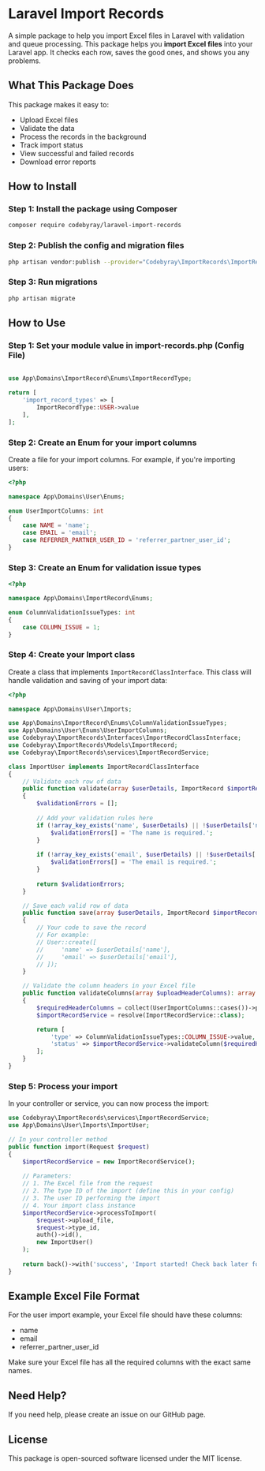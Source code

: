 # Laravel Import Records

A simple package to help you import Excel files in Laravel with validation and queue processing.
This package helps you **import Excel files** into your Laravel app. It checks each row, saves the good ones, and shows you any problems.

## What This Package Does

This package makes it easy to:
- Upload Excel files
- Validate the data
- Process the records in the background
- Track import status
- View successful and failed records
- Download error reports

## How to Install

### Step 1: Install the package using Composer

```bash
composer require codebyray/laravel-import-records
```

### Step 2: Publish the config and migration files

```bash
php artisan vendor:publish --provider="Codebyray\ImportRecords\ImportRecordServiceProvider"
```

### Step 3: Run migrations

```bash
php artisan migrate
```

## How to Use

### Step 1: Set your module value in import-records.php (Config File)

```php

use App\Domains\ImportRecord\Enums\ImportRecordType;

return [
    'import_record_types' => [
        ImportRecordType::USER->value
    ],
];
```

### Step 2: Create an Enum for your import columns

Create a file for your import columns. For example, if you're importing users:

```php
<?php

namespace App\Domains\User\Enums;

enum UserImportColumns: int
{
    case NAME = 'name';
    case EMAIL = 'email';
    case REFERRER_PARTNER_USER_ID = 'referrer_partner_user_id';
}
```

### Step 3: Create an Enum for validation issue types

```php
<?php

namespace App\Domains\ImportRecord\Enums;

enum ColumnValidationIssueTypes: int
{
    case COLUMN_ISSUE = 1;
}
```

### Step 4: Create your Import class

Create a class that implements `ImportRecordClassInterface`. This class will handle validation and saving of your import data:

```php
<?php

namespace App\Domains\User\Imports;

use App\Domains\ImportRecord\Enums\ColumnValidationIssueTypes;
use App\Domains\User\Enums\UserImportColumns;
use Codebyray\ImportRecords\Interfaces\ImportRecordClassInterface;
use Codebyray\ImportRecords\Models\ImportRecord;
use Codebyray\ImportRecords\services\ImportRecordService;

class ImportUser implements ImportRecordClassInterface
{
    // Validate each row of data
    public function validate(array $userDetails, ImportRecord $importRecord): array
    {
        $validationErrors = [];
        
        // Add your validation rules here
        if (!array_key_exists('name', $userDetails) || !$userDetails['name']) {
            $validationErrors[] = 'The name is required.';
        }
        
        if (!array_key_exists('email', $userDetails) || !$userDetails['email']) {
            $validationErrors[] = 'The email is required.';
        }
        
        return $validationErrors;
    }

    // Save each valid row of data
    public function save(array $userDetails, ImportRecord $importRecord): void
    {
        // Your code to save the record
        // For example:
        // User::create([
        //     'name' => $userDetails['name'],
        //     'email' => $userDetails['email'],
        // ]);
    }

    // Validate the column headers in your Excel file
    public function validateColumns(array $uploadHeaderColumns): array
    {
        $requiredHeaderColumns = collect(UserImportColumns::cases())->pluck('value')->toArray();
        $importRecordService = resolve(ImportRecordService::class);

        return [
            'type' => ColumnValidationIssueTypes::COLUMN_ISSUE->value,
            'status' => $importRecordService->validateColumn($requiredHeaderColumns, $uploadHeaderColumns),
        ];
    }
}
```

### Step 5: Process your import

In your controller or service, you can now process the import:

```php
use Codebyray\ImportRecords\services\ImportRecordService;
use App\Domains\User\Imports\ImportUser;

// In your controller method
public function import(Request $request)
{
    $importRecordService = new ImportRecordService();
    
    // Parameters:
    // 1. The Excel file from the request
    // 2. The type ID of the import (define this in your config)
    // 3. The user ID performing the import
    // 4. Your import class instance
    $importRecordService->processToImport(
        $request->upload_file, 
        $request->type_id, 
        auth()->id(), 
        new ImportUser()
    );
    
    return back()->with('success', 'Import started! Check back later for results.');
}
```

## Example Excel File Format

For the user import example, your Excel file should have these columns:
- name
- email
- referrer_partner_user_id

Make sure your Excel file has all the required columns with the exact same names.

## Need Help?

If you need help, please create an issue on our GitHub page.

## License

This package is open-sourced software licensed under the MIT license.
